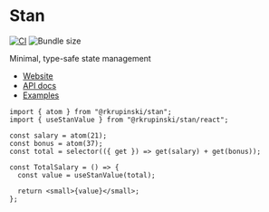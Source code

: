 # Stan

[![CI](https://github.com/rkrupinski/stan/actions/workflows/ci.yml/badge.svg)](https://github.com/rkrupinski/stan/actions/workflows/ci.yml)
![Bundle size](https://badgen.net/bundlephobia/minzip/@rkrupinski/stan)

Minimal, type-safe state management

- [Website](https://rkrupinski.github.io/stan)
- [API docs](https://rkrupinski.github.io/stan/docs/api)
- [Examples](https://github.com/rkrupinski/stan/tree/master/packages/examples)

```tsx
import { atom } from "@rkrupinski/stan";
import { useStanValue } from "@rkrupinski/stan/react";

const salary = atom(21);
const bonus = atom(37);
const total = selector(({ get }) => get(salary) + get(bonus));

const TotalSalary = () => {
  const value = useStanValue(total);

  return <small>{value}</small>;
};
```

